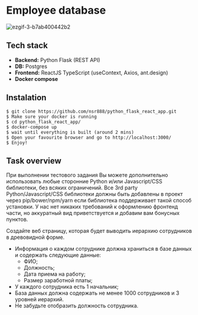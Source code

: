 # Employee database

![ezgif-3-b7ab400442b2](https://user-images.githubusercontent.com/12528718/132770074-c92c7d47-8c56-49fc-8d8b-3c1ba1267ef8.gif)

## Tech stack
* __Backend:__ Python Flask (REST API)
* __DB:__ Postgres
* __Frontend:__ ReactJS TypeScript (useContext, Axios, ant.design)
* __Docker compose__

## Instalation
 
```
$ git clone https://github.com/nsr888/python_flask_react_app.git
$ Make sure your docker is running
$ cd python_flask_react_app/
$ docker-compose up
$ wait until everything is built (around 2 mins)
$ Open your favourite browser and go to http://localhost:3000/
$ Enjoy!
```

## Task overview

При выполнении тестового задания Вы можете дополнительно использовать любые сторонние Python и/или Javascript/CSS библиотеки, 
без всяких ограничений. 
Все 3rd party Python/Javascript/CSS библиотеки должны быть добавлены в проект через pip/bower/npm/yarn если библиотека поддерживает 
такой способ установки.
У нас нет никаких требований к оформлению фронтенд части, но аккуратный вид приветствуется и добавим вам бонусных пунктов.

Создайте веб страницу, которая будет выводить иерархию сотрудников в древовидной форме. 
* Информация о каждом сотруднике должна храниться в базе данных и содержать следующие данные: 
  * ФИО; 
  * Должность; 
  * Дата приема на работу; 
  * Размер заработной платы; 
* У каждого сотрудника есть 1 начальник; 
* База данных должна содержать не менее 1000 сотрудников и 3 уровней иерархий. 
* Не забудьте отобразить должность сотрудника.

